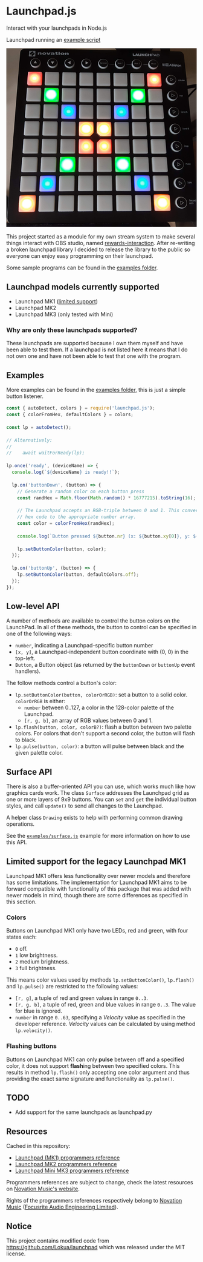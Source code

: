 # Launchpad.js

Interact with your launchpads in Node.js

Launchpad running an [example script](./examples/example.js)

![Launchpad displaying a cross](./assets/Active_launchpad_resize.png)

This project started as a module for my own stream system to make several things interact with OBS studio, named [rewards-interaction][rewards-interaction].
After re-writing a broken launchpad library I decided to release the library to the public so everyone can enjoy easy programming on their launchpad.

Some sample programs can be found in the [examples folder](./examples).



## Launchpad models currently supported

- Launchpad MK1 ([limited support][limited-support-mk1])
- Launchpad MK2
- Launchpad MK3 (only tested with Mini)


### Why are only these launchpads supported?

These launchpads are supported because I own them myself and have been able to test them.
If a launchpad is not listed here it means that I do not own one and have not been able to test that one with the program.



## Examples

More examples can be found in the [examples folder](./examples), this is just a simple button listener.

```js
const { autoDetect, colors } = require('launchpad.js');
const { colorFromHex, defaultColors } = colors;

const lp = autoDetect();

// Alternatively:
//
//    await waitForReady(lp);

lp.once('ready', (deviceName) => {
  console.log(`${deviceName} is ready!!`);

  lp.on('buttonDown', (button) => {
    // Generate a random color on each button press
    const randHex = Math.floor(Math.random() * 16777215).toString(16);

    // The Launchpad accepts an RGB-triple between 0 and 1. This converts the
    // hex code to the appropriate number array.
    const color = colorFromHex(randHex);

    console.log(`Button pressed ${button.nr} (x: ${button.xy[0]}, y: ${button.xy[1]}`);

    lp.setButtonColor(button, color);
  });

  lp.on('buttonUp', (button) => {
    lp.setButtonColor(button, defaultColors.off);
  });
});
```



## Low-level API

A number of methods are available to control the button colors on
the LaunchPad. In all of these methods, the button to control can be
specified in one of the following ways:

- `number`, indicating a Launchpad-specific button number
- `[x, y]`, a Launchpad-independent button coordinate with (0, 0) in
  the top-left.
- `Button`, a Button object (as returned by the `buttonDown` or `buttonUp`
  event handlers).

The follow methods control a button's color:

- `lp.setButtonColor(button, colorOrRGB)`: set a button to a solid color.
  `colorOrRGB` is either:
  - `number` between 0..127, a color in the 128-color palette of the Launchpad.
  - `[r, g, b]`, an array of RGB values between 0 and 1.
- `lp.flash(button, color, colorB?)`: flash a button between two palette
  colors. For colors that don't support a second color, the button will flash
  to black.
- `lp.pulse(button, color)`: a button will pulse between black and the given
  palette color.



## Surface API

There is also a buffer-oriented API you can use, which works much like
how graphics cards work. The class `Surface` addresses the Launchpad grid
as one or more layers of 9x9 buttons. You can `set` and `get` the individual
button styles, and call `update()` to send all changes to the Launchpad.

A helper class `Drawing` exists to help with performing common drawing operations.

See the [`examples/surface.js`](./examples/surface.js) example for more information
on how to use this API.



## Limited support for the legacy Launchpad MK1

[limited-support-mk1]: #limited-support-for-the-legacy-launchpad-mk1 "Jump to section"

Launchpad MK1 offers less functionality over newer models and therefore has some limitations.
The implementation for Launchpad MK1 aims to be forward compatible with functionality of this package that
was added with newer models in mind, though there are some differences as specified in this section.


### Colors

Buttons on Launchpad MK1 only have two LEDs, red and green, with four states each:
- `0` off.
- `1` low brightness.
- `2` medium brightness.
- `3` full brightness.

This means color values used by methods `lp.setButtonColor()`, `lp.flash()` and `lp.pulse()`
  are restricted to the following values:
- `[r, g]`, a tuple of red and green values in range `0..3`.
- `[r, g, b]`, a tuple of red, green and blue values in range `0..3`. The value for blue is ignored.
- `number` in range `0..63`, specifying a *Velocity* value as specified in the developer reference.
  *Velocity* values can be calculated by using method `lp.velocity()`.


### Flashing buttons

Buttons on Launchpad MK1 can only **pulse** between off and a specified color, it does not support **flash**ing
  between two specified colors. This results in method `lp.flash()` only accepting one color argument and
  thus providing the exact same signature and functionality as `lp.pulse()`.



## TODO

- Add support for the same launchpads as launchpad.py


## Resources

Cached in this repository:
- [Launchpad (MK1) programmers reference](./resources/launchpad-mk1-programmers-reference.pdf)
- [Launchpad MK2 programmers reference](./resources/launchpad-mk2-programmers-reference-v1.03.pdf)
- [Launchpad Mini MK3 programmers reference](./resources/launchpad-mk3-mini-programmers-reference.pdf)

Programmers references are subject to change, check the latest resources on [Novation Music's website](https://novationmusic.com/ "Visit website").

Rights of the programmers references respectively belong to [Novation Music](https://novationmusic.com/ "Visit website") ([Focusrite Audio Engineering Limited](https://focusrite.com/about-us "Visit website")).


## Notice

This project contains modified code from https://github.com/Lokua/launchpad which was released under the MIT license.

[rewards-interaction]: https://github.com/duncte123/rewards-interaction
